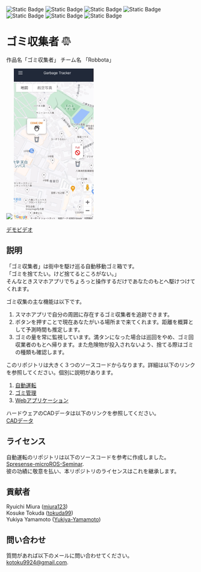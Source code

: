 ![Static Badge](https://img.shields.io/badge/Sony-Spresense-blue)
![Static Badge](https://img.shields.io/badge/ROS2-humble-blue)
![Static Badge](https://img.shields.io/badge/Nextjs-13-%23fff)
![Static Badge](https://img.shields.io/badge/ELTLES-%231d76db)
![Static Badge](https://img.shields.io/badge/LTE-%23fbca04)
![Static Badge](https://img.shields.io/badge/supabase-1.110.1-%230e8a16)
![Static Badge](https://img.shields.io/badge/Build-passing-%23brightgreen)

# ゴミ収集者 <img src="docs/logo.png" height="25">
作品名「ゴミ収集者」 チーム名 「Robbota」 

<img src="docs/garbage-tracker.png" height="400"> <img src="docs/app.png" height="400">

[デモビデオ]()

## 説明

「ゴミ収集者」は街中を駆け巡る自動移動ゴミ箱です。<br>「ゴミを捨てたい。けど捨てるところがない。」<br>
そんなときスマホアプリでちょろっと操作するだけであなたのもとへ駆けつけてくれます。

ゴミ収集の主な機能は以下です。
1. スマホアプリで自分の周囲に存在するゴミ収集者を追跡できます。
2. ボタンを押すことで現在あなたがいる場所まで来てくれます。距離を概算として予測時間も推定します。
3. ゴミの量を常に監視しています。満タンになった場合は巡回をやめ、ゴミ回収業者のもとへ帰ります。また危険物が投入されないよう、捨てる際はゴミの種類も確認します。

このリポジトリは大きく３つのソースコードからなります。詳細は以下のリンクを参照してください。個別に説明があります。
1. [自動運転](https://github.com/tokuda99/garbage-tracker-self-driving)
2. [ゴミ管理](https://github.com/miura123/garbage-tracker-manegement)
3. [Webアプリケーション](https://github.com/tokuda99/garbage-tracker-web)

ハードウェアのCADデータは以下のリンクを参照してください。<br>
[CADデータ](https://github.com/Yukiya-Yamamoto/garbage-tracker-hardware)

## ライセンス
自動運転のリポジトリは以下のソースコードを参考に作成しました。[Spresense-microROS-Seminar](https://github.com/TE-YoshinoriOota/Spresense-microROS-Seminar).<br>
彼の功績に敬意を払い、本リポジトリのライセンスはこれを継承します。

## 貢献者
Ryuichi Miura ([miura123](https://github.com/miura123))<br>
Kosuke Tokuda ([tokuda99](https://github.com/tokuda99))<br>
Yukiya Yamamoto ([Yukiya-Yamamoto](https://github.com/Yukiya-Yamamoto))

## 問い合わせ

質問があれば以下のメールに問い合わせてください。<br>
kotoku9924@gmail.com.